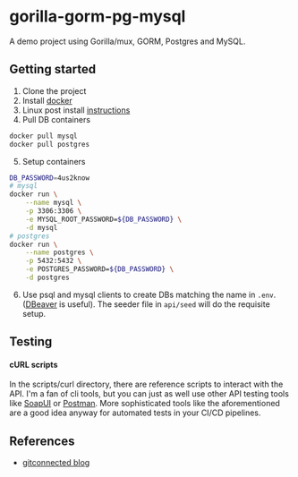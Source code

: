 gorilla-gorm-pg-mysql
=
A demo project using Gorilla/mux, GORM, Postgres and MySQL.

## Getting started
1. Clone the project
2. Install [docker](https://docs.docker.com/install/linux/docker-ce/ubuntu/)
3. Linux post install [instructions](https://docs.docker.com/install/linux/linux-postinstall/)
4. Pull DB containers
```bash
docker pull mysql
docker pull postgres
```
5. Setup containers
```bash
DB_PASSWORD=4us2know
# mysql
docker run \
    --name mysql \
    -p 3306:3306 \
    -e MYSQL_ROOT_PASSWORD=${DB_PASSWORD} \
    -d mysql
# postgres
docker run \
    --name postgres \
    -p 5432:5432 \
    -e POSTGRES_PASSWORD=${DB_PASSWORD} \
    -d postgres
```
6. Use psql and mysql clients to create DBs matching the name in `.env`. ([DBeaver](https://dbeaver.io/) is useful).
The seeder file in `api/seed` will do the requisite setup.  

## Testing
#### cURL scripts
In the scripts/curl directory, there are reference scripts to interact with the API. I'm a fan of cli tools, but you can just as well use other API testing tools like [SoapUI](https://www.soapui.org/) or [Postman](https://www.getpostman.com/). More sophisticated tools like the aforementioned are a good idea anyway for automated tests in your CI/CD pipelines.

## References
* [gitconnected blog](https://levelup.gitconnected.com/crud-restful-api-with-go-gorm-jwt-postgres-mysql-and-testing-460a85ab7121)
